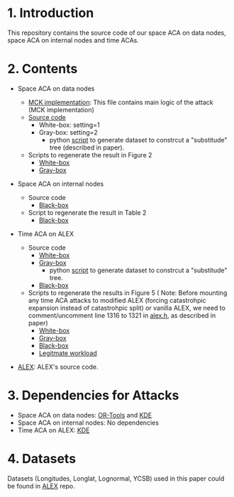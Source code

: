 # 1. Introduction

This repository contains the source code of our space ACA on data nodes, space ACA on internal nodes and time ACAs.

# 2. Contents

- Space ACA on data nodes
  - [MCK implementation](https://github.com/ruiyang00/aca_dlis_review/blob/master/attack/attack.h): This file contains main logic of the attack (MCK implementation)
  - [Source code](https://github.com/ruiyang00/aca_dlis_review/blob/master/src/benchmark/space_aca_dn.cpp)
    - White-box: setting=1
    - Gray-box: setting=2
      - python [script](https://github.com/ruiyang00/aca_dlis_review/blob/master/scripts/populate_graybox_dataset.py) to generate dataset to 
 constrcut a "substitude" tree (described in paper).
  - Scripts to regenerate the result in Figure 2
    - [White-box](https://github.com/ruiyang00/aca_dlis_review/blob/master/scripts/run_space_aca_dn_whitebox.sh)
    - [Gray-box](https://github.com/ruiyang00/aca_dlis_review/blob/master/scripts/run_space_aca_dn_graybox.sh)
- Space ACA on internal nodes
  - Source code
    - [Black-box](https://github.com/ruiyang00/aca_dlis_review/tree/master/src/benchmark/space_aca_in.cpp)
  - Script to regenerate the result in Table 2
    - [Black-box](https://github.com/ruiyang00/aca_dlis_review/tree/master/scripts/run_space_aca_in_blackbox.sh) 
- Time ACA on ALEX
  - Source code
    - [White-box](https://github.com/ruiyang00/aca_dlis_review/tree/master/src/benchmark/time_aca_whitebox.cpp)
    - [Gray-box](https://github.com/ruiyang00/aca_dlis_review/tree/master/src/benchmark/time_aca_graybox.cpp)
      - python [script](https://github.com/ruiyang00/aca_dlis_review/blob/master/scripts/populate_graybox_dataset.py) to generate dataset to constrcut a "substitude" tree. 
    - [Black-box](https://github.com/ruiyang00/aca_dlis_review/tree/master/src/benchmark/time_aca_blackbox.cpp)
  - Scripts to regenerate the results in Figure 5 ( Note: Before mounting any time ACA attacks to modified ALEX (forcing catastrohpic expansion instead of catastrohpic split) or vanilla ALEX, we need to comment/uncomment line 1316 to 1321 in [alex.h](https://github.com/ruiyang00/aca_dlis_review/blob/master/src/core/alex.h), as described in paper)
    - [White-box](https://github.com/ruiyang00/aca_dlis_review/tree/master/scripts/run_time_aca_whitebox.sh)
    - [Gray-box](https://github.com/ruiyang00/aca_dlis_review/tree/master/scripts/run_time_aca_graybox.sh)
    - [Black-box](https://github.com/ruiyang00/aca_dlis_review/tree/master/scripts/run_time_aca_blackbox.sh)
    - [Legitmate workload](https://github.com/ruiyang00/aca_dlis_review/tree/master/scripts/run_time_aca_legit.sh)

- [ALEX](https://github.com/ruiyang00/aca_dlis_review/tree/master/src/core): ALEX's source code.

# 3. Dependencies for Attacks
- Space ACA on data nodes: [OR-Tools](https://developers.google.com/optimization/install) and [KDE](https://scikit-learn.org/stable/install.html)
- Space ACA on internal nodes: No dependencies
- Time ACA on ALEX: [KDE](https://scikit-learn.org/stable/install.html)

# 4. Datasets
Datasets (Longitudes, Longlat, Lognormal, YCSB) used in this paper could be found in [ALEX](https://github.com/microsoft/ALEX) repo.



